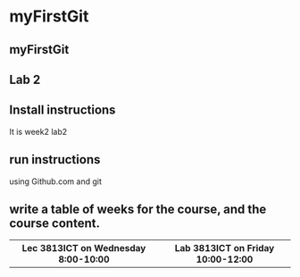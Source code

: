 # myFirstGit

## myFirstGit
## Lab 2
## Install instructions
It is week2 lab2
## run instructions
using Github.com and git
## write a table of weeks for the course, and the course content.
<table>
<tr>
<th>Lec 3813ICT on Wednesday 8:00-10:00</th>
<th>Lab 3813ICT on Friday 10:00-12:00</th>
</tr>



